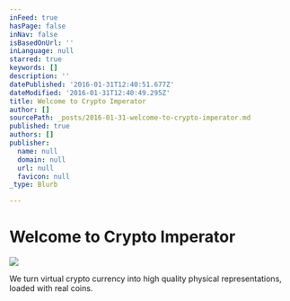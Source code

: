 ```yaml
---
inFeed: true
hasPage: false
inNav: false
isBasedOnUrl: ''
inLanguage: null
starred: true
keywords: []
description: ''
datePublished: '2016-01-31T12:40:51.677Z'
dateModified: '2016-01-31T12:40:49.295Z'
title: Welcome to Crypto Imperator
author: []
sourcePath: _posts/2016-01-31-welcome-to-crypto-imperator.md
published: true
authors: []
publisher:
  name: null
  domain: null
  url: null
  favicon: null
_type: Blurb

---
```

# Welcome to Crypto Imperator
![](https://the-grid-user-content.s3-us-west-2.amazonaws.com/cc010cdd-fdc5-43a6-b936-0bd33fc413e3.jpg)

We turn virtual crypto currency into high quality physical representations, loaded with real coins.